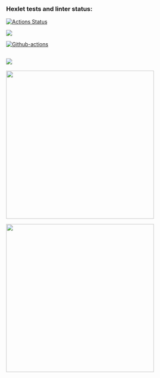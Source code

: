 ### Hexlet tests and linter status:
[![Actions Status](https://github.com/evgenpush/java-project-lvl2/workflows/hexlet-check/badge.svg)](https://github.com/evgenpush/java-project-lvl2/actions)

<a href="https://codeclimate.com/github/evgenpush/java-project-lvl2"><img src="https://api.codeclimate.com/v1/badges/a99a88d28ad37a79dbf6/maintainability" /></a>

[![Github-actions](https://github.com/evgenpush/java-project-lvl2/actions/workflows/github-actions.yml/badge.svg)](https://github.com/evgenpush/java-project-lvl2/actions/workflows/github-actions.yml)

<a href="https://codeclimate.com/github/evgenpush/java-project-lvl2/test_coverage"><img src="https://api.codeclimate.com/v1/badges/7fa9ef4c537ea4bdc49e/test_coverage" /></a>
---

<a href="https://asciinema.org/a/Fiv4QxbjH7avCNILkzjkbYXRU" target="_blank"><img src="https://asciinema.org/a/Fiv4QxbjH7avCNILkzjkbYXRU.svg" width="400"/></a>

<a href="https://asciinema.org/a/ndcxhdcaP5nOEbPSwBeqwBR2k" target="_blank"><img src="https://asciinema.org/a/ndcxhdcaP5nOEbPSwBeqwBR2k.svg" width="400"/></a>
